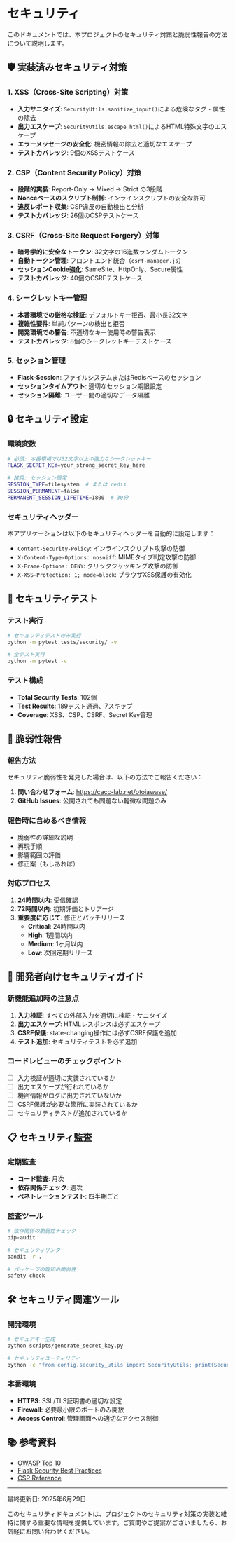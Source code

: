 # セキュリティ

このドキュメントでは、本プロジェクトのセキュリティ対策と脆弱性報告の方法について説明します。

## 🛡️ 実装済みセキュリティ対策

### 1. XSS（Cross-Site Scripting）対策
- **入力サニタイズ**: `SecurityUtils.sanitize_input()`による危険なタグ・属性の除去
- **出力エスケープ**: `SecurityUtils.escape_html()`によるHTML特殊文字のエスケープ
- **エラーメッセージの安全化**: 機密情報の除去と適切なエスケープ
- **テストカバレッジ**: 9個のXSSテストケース

### 2. CSP（Content Security Policy）対策
- **段階的実装**: Report-Only → Mixed → Strict の3段階
- **Nonceベースのスクリプト制御**: インラインスクリプトの安全な許可
- **違反レポート収集**: CSP違反の自動検出と分析
- **テストカバレッジ**: 26個のCSPテストケース

### 3. CSRF（Cross-Site Request Forgery）対策
- **暗号学的に安全なトークン**: 32文字の16進数ランダムトークン
- **自動トークン管理**: フロントエンド統合（`csrf-manager.js`）
- **セッションCookie強化**: SameSite、HttpOnly、Secure属性
- **テストカバレッジ**: 40個のCSRFテストケース

### 4. シークレットキー管理
- **本番環境での厳格な検証**: デフォルトキー拒否、最小長32文字
- **複雑性要件**: 単純パターンの検出と拒否
- **開発環境での警告**: 不適切なキー使用時の警告表示
- **テストカバレッジ**: 8個のシークレットキーテストケース

### 5. セッション管理
- **Flask-Session**: ファイルシステムまたはRedisベースのセッション
- **セッションタイムアウト**: 適切なセッション期限設定
- **セッション隔離**: ユーザー間の適切なデータ隔離

## 🔒 セキュリティ設定

### 環境変数
```bash
# 必須: 本番環境では32文字以上の強力なシークレットキー
FLASK_SECRET_KEY=your_strong_secret_key_here

# 推奨: セッション設定
SESSION_TYPE=filesystem  # または redis
SESSION_PERMANENT=false
PERMANENT_SESSION_LIFETIME=1800  # 30分
```

### セキュリティヘッダー
本アプリケーションは以下のセキュリティヘッダーを自動的に設定します：

- `Content-Security-Policy`: インラインスクリプト攻撃の防御
- `X-Content-Type-Options: nosniff`: MIMEタイプ判定攻撃の防御
- `X-Frame-Options: DENY`: クリックジャッキング攻撃の防御
- `X-XSS-Protection: 1; mode=block`: ブラウザXSS保護の有効化

## 🧪 セキュリティテスト

### テスト実行
```bash
# セキュリティテストのみ実行
python -m pytest tests/security/ -v

# 全テスト実行
python -m pytest -v
```

### テスト構成
- **Total Security Tests**: 102個
- **Test Results**: 189テスト通過、7スキップ
- **Coverage**: XSS、CSP、CSRF、Secret Key管理

## 🚨 脆弱性報告

### 報告方法
セキュリティ脆弱性を発見した場合は、以下の方法でご報告ください：

1. **問い合わせフォーム**: https://cacc-lab.net/otoiawase/
2. **GitHub Issues**: 公開されても問題ない軽微な問題のみ

### 報告時に含めるべき情報
- 脆弱性の詳細な説明
- 再現手順
- 影響範囲の評価
- 修正案（もしあれば）

### 対応プロセス
1. **24時間以内**: 受信確認
2. **72時間以内**: 初期評価とトリアージ
3. **重要度に応じて**: 修正とパッチリリース
   - **Critical**: 24時間以内
   - **High**: 1週間以内
   - **Medium**: 1ヶ月以内
   - **Low**: 次回定期リリース

## 🔧 開発者向けセキュリティガイド

### 新機能追加時の注意点
1. **入力検証**: すべての外部入力を適切に検証・サニタイズ
2. **出力エスケープ**: HTMLレスポンスは必ずエスケープ
3. **CSRF保護**: state-changing操作には必ずCSRF保護を追加
4. **テスト追加**: セキュリティテストを必ず追加

### コードレビューのチェックポイント
- [ ] 入力検証が適切に実装されているか
- [ ] 出力エスケープが行われているか
- [ ] 機密情報がログに出力されていないか
- [ ] CSRF保護が必要な箇所に実装されているか
- [ ] セキュリティテストが追加されているか

## 📋 セキュリティ監査

### 定期監査
- **コード監査**: 月次
- **依存関係チェック**: 週次
- **ペネトレーションテスト**: 四半期ごと

### 監査ツール
```bash
# 依存関係の脆弱性チェック
pip-audit

# セキュリティリンター
bandit -r .

# パッケージの既知の脆弱性
safety check
```

## 🛠️ セキュリティ関連ツール

### 開発環境
```bash
# セキュアキー生成
python scripts/generate_secret_key.py

# セキュリティユーティリティ
python -c "from config.security_utils import SecurityUtils; print(SecurityUtils.generate_secure_key())"
```

### 本番環境
- **HTTPS**: SSL/TLS証明書の適切な設定
- **Firewall**: 必要最小限のポートのみ開放
- **Access Control**: 管理画面への適切なアクセス制御

## 📚 参考資料

- [OWASP Top 10](https://owasp.org/www-project-top-ten/)
- [Flask Security Best Practices](https://flask.palletsprojects.com/en/latest/security/)
- [CSP Reference](https://developer.mozilla.org/en-US/docs/Web/HTTP/CSP)

---

最終更新日: 2025年6月29日

このセキュリティドキュメントは、プロジェクトのセキュリティ対策の実装と維持に関する重要な情報を提供しています。ご質問やご提案がございましたら、お気軽にお問い合わせください。
